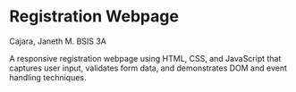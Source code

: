 # Registration Webpage

Cajara, Janeth M.
BSIS 3A

A responsive registration webpage using HTML, CSS, and JavaScript that captures user input, validates form data, and demonstrates DOM and event handling techniques.
